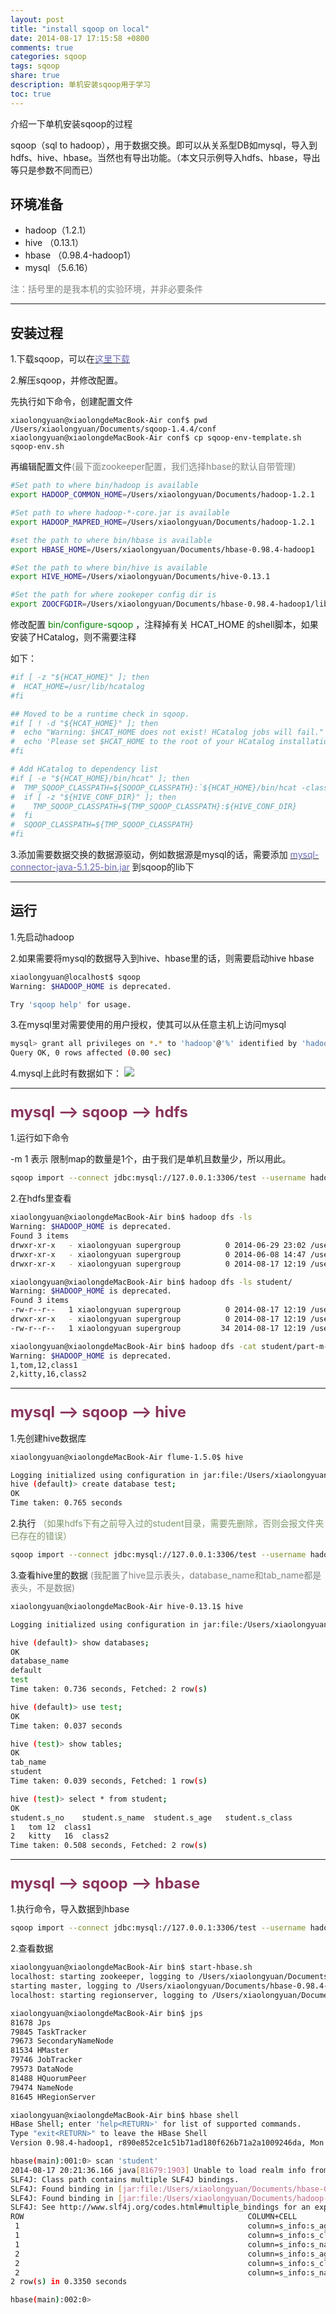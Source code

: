 ```yaml
---
layout: post
title: "install sqoop on local"
date: 2014-08-17 17:15:58 +0800
comments: true
categories: sqoop
tags: sqoop
share: true
description: 单机安装sqoop用于学习
toc: true
---
```


介绍一下单机安装sqoop的过程

<!--more-->

sqoop（sql to hadoop），用于数据交换。即可以从关系型DB如mysql，导入到hdfs、hive、hbase。当然也有导出功能。（本文只示例导入hdfs、hbase，导出等只是参数不同而已）


## 环境准备

*  hadoop（1.2.1）
*  hive （0.13.1）
*  hbase （0.98.4-hadoop1）
*  mysql （5.6.16）

<font color="#7c837f">注：括号里的是我本机的实验环境，并非必要条件</font>

---

## 安装过程

1.下载sqoop，可以在[<font color="#6868b4">这里下载</font>](http://sqoop.apache.org/)

2.解压sqoop，并修改配置。

先执行如下命令，创建配置文件

```
xiaolongyuan@xiaolongdeMacBook-Air conf$ pwd
/Users/xiaolongyuan/Documents/sqoop-1.4.4/conf
xiaolongyuan@xiaolongdeMacBook-Air conf$ cp sqoop-env-template.sh   sqoop-env.sh
```

再编辑配置文件<font color="#7c837f">(最下面zookeeper配置，我们选择hbase的默认自带管理)</font>

``` bash sqoop-env.sh
#Set path to where bin/hadoop is available
export HADOOP_COMMON_HOME=/Users/xiaolongyuan/Documents/hadoop-1.2.1

#Set path to where hadoop-*-core.jar is available
export HADOOP_MAPRED_HOME=/Users/xiaolongyuan/Documents/hadoop-1.2.1

#set the path to where bin/hbase is available
export HBASE_HOME=/Users/xiaolongyuan/Documents/hbase-0.98.4-hadoop1

#Set the path to where bin/hive is available
export HIVE_HOME=/Users/xiaolongyuan/Documents/hive-0.13.1

#Set the path for where zookeper config dir is
export ZOOCFGDIR=/Users/xiaolongyuan/Documents/hbase-0.98.4-hadoop1/lib
```

修改配置 <font color="green"> bin/configure-sqoop </font>，注释掉有关 HCAT_HOME 的shell脚本，如果安装了HCatalog，则不需要注释

如下：

``` bash configure-sqoop
#if [ -z "${HCAT_HOME}" ]; then
#  HCAT_HOME=/usr/lib/hcatalog
#fi

## Moved to be a runtime check in sqoop.
#if [ ! -d "${HCAT_HOME}" ]; then
#  echo "Warning: $HCAT_HOME does not exist! HCatalog jobs will fail."
#  echo 'Please set $HCAT_HOME to the root of your HCatalog installation.'
#fi

# Add HCatalog to dependency list
#if [ -e "${HCAT_HOME}/bin/hcat" ]; then
#  TMP_SQOOP_CLASSPATH=${SQOOP_CLASSPATH}:`${HCAT_HOME}/bin/hcat -classpath`
#  if [ -z "${HIVE_CONF_DIR}" ]; then
#    TMP_SQOOP_CLASSPATH=${TMP_SQOOP_CLASSPATH}:${HIVE_CONF_DIR}
#  fi
#  SQOOP_CLASSPATH=${TMP_SQOOP_CLASSPATH}
#fi
```

3.添加需要数据交换的数据源驱动，例如数据源是mysql的话，需要添加 [<font color="#6868b4">mysql-connector-java-5.1.25-bin.jar</font>](http://yun.baidu.com/share/link?shareid=903445453&uk=3826203270)
到sqoop的lib下

---

## 运行

1.先启动hadoop

2.如果需要将mysql的数据导入到hive、hbase里的话，则需要启动hive hbase

``` bash
xiaolongyuan@localhost$ sqoop
Warning: $HADOOP_HOME is deprecated.

Try 'sqoop help' for usage.
```

3.在mysql里对需要使用的用户授权，使其可以从任意主机上访问mysql

``` bash
mysql> grant all privileges on *.* to 'hadoop'@'%' identified by 'hadoop' with grant option;
Query OK, 0 rows affected (0.00 sec)
```

4.mysql上此时有数据如下：
![](/images/sqoop/20140817/mysql.png)

---

### <font color="#8a345d" size="5"> mysql --> sqoop --> hdfs </font>

1.运行如下命令

-m 1 表示 限制map的数量是1个，由于我们是单机且数量少，所以用此。

``` bash
sqoop import --connect jdbc:mysql://127.0.0.1:3306/test --username hadoop --password hadoop --table student -m 1

```

2.在hdfs里查看

``` bash
xiaolongyuan@xiaolongdeMacBook-Air bin$ hadoop dfs -ls
Warning: $HADOOP_HOME is deprecated.
Found 3 items
drwxr-xr-x   - xiaolongyuan supergroup          0 2014-06-29 23:02 /user/xiaolongyuan/in
drwxr-xr-x   - xiaolongyuan supergroup          0 2014-06-08 14:47 /user/xiaolongyuan/out
drwxr-xr-x   - xiaolongyuan supergroup          0 2014-08-17 12:19 /user/xiaolongyuan/student

xiaolongyuan@xiaolongdeMacBook-Air bin$ hadoop dfs -ls student/
Warning: $HADOOP_HOME is deprecated.
Found 3 items
-rw-r--r--   1 xiaolongyuan supergroup          0 2014-08-17 12:19 /user/xiaolongyuan/student/_SUCCESS
drwxr-xr-x   - xiaolongyuan supergroup          0 2014-08-17 12:19 /user/xiaolongyuan/student/_logs
-rw-r--r--   1 xiaolongyuan supergroup         34 2014-08-17 12:19 /user/xiaolongyuan/student/part-m-00000

xiaolongyuan@xiaolongdeMacBook-Air bin$ hadoop dfs -cat student/part-m-00000
Warning: $HADOOP_HOME is deprecated.
1,tom,12,class1
2,kitty,16,class2
```

---

### <font color="#8a345d" size="5"> mysql --> sqoop --> hive </font>

1.先创建hive数据库

``` bash
xiaolongyuan@xiaolongdeMacBook-Air flume-1.5.0$ hive

Logging initialized using configuration in jar:file:/Users/xiaolongyuan/Documents/hive-0.13.1/lib/hive-common-0.13.1.jar!/hive-log4j.properties
hive (default)> create database test;
OK
Time taken: 0.765 seconds
```

2.执行 <font color="#7e986c">（如果hdfs下有之前导入过的student目录，需要先删除，否则会报文件夹已存在的错误）</font>

``` bash
sqoop import --connect jdbc:mysql://127.0.0.1:3306/test --username hadoop --password hadoop --table student --hive-import --hive-database test --hive-delims-replacement '\t' -m 1
```

3.查看hive里的数据<font color="#7c837f"> (我配置了hive显示表头，database_name和tab_name都是表头，不是数据) </font>

``` bash
xiaolongyuan@xiaolongdeMacBook-Air hive-0.13.1$ hive

Logging initialized using configuration in jar:file:/Users/xiaolongyuan/Documents/hive-0.13.1/lib/hive-common-0.13.1.jar!/hive-log4j.properties

hive (default)> show databases;
OK
database_name
default
test
Time taken: 0.736 seconds, Fetched: 2 row(s)

hive (default)> use test;
OK
Time taken: 0.037 seconds

hive (test)> show tables;
OK
tab_name
student
Time taken: 0.039 seconds, Fetched: 1 row(s)

hive (test)> select * from student;
OK
student.s_no	student.s_name	student.s_age	student.s_class
1	tom	12	class1
2	kitty	16	class2
Time taken: 0.508 seconds, Fetched: 2 row(s)
```

---

### <font color="#8a345d" size="5"> mysql --> sqoop --> hbase </font>

1.执行命令，导入数据到hbase

``` bash
sqoop import --connect jdbc:mysql://127.0.0.1:3306/test --username hadoop --password hadoop --table student --hbase-create-table --hbase-table student --column-family s_info --hbase-row-key s_no -m 1
```

2.查看数据

``` bash
xiaolongyuan@xiaolongdeMacBook-Air bin$ start-hbase.sh
localhost: starting zookeeper, logging to /Users/xiaolongyuan/Documents/hbase-0.98.4-hadoop1/bin/../logs/hbase-xiaolongyuan-zookeeper-xiaolongdeMacBook-Air.local.out
starting master, logging to /Users/xiaolongyuan/Documents/hbase-0.98.4-hadoop1//logs/hbase-xiaolongyuan-master-xiaolongdeMacBook-Air.local.out
localhost: starting regionserver, logging to /Users/xiaolongyuan/Documents/hbase-0.98.4-hadoop1/bin/../logs/hbase-xiaolongyuan-regionserver-xiaolongdeMacBook-Air.local.out

xiaolongyuan@xiaolongdeMacBook-Air bin$ jps
81678 Jps
79845 TaskTracker
79673 SecondaryNameNode
81534 HMaster
79746 JobTracker
79573 DataNode
81488 HQuorumPeer
79474 NameNode
81645 HRegionServer

xiaolongyuan@xiaolongdeMacBook-Air bin$ hbase shell
HBase Shell; enter 'help<RETURN>' for list of supported commands.
Type "exit<RETURN>" to leave the HBase Shell
Version 0.98.4-hadoop1, r890e852ce1c51b71ad180f626b71a2a1009246da, Mon Jul 14 18:54:31 PDT 2014

hbase(main):001:0> scan 'student'
2014-08-17 20:21:36.166 java[81679:1903] Unable to load realm info from SCDynamicStore
SLF4J: Class path contains multiple SLF4J bindings.
SLF4J: Found binding in [jar:file:/Users/xiaolongyuan/Documents/hbase-0.98.4-hadoop1/lib/slf4j-log4j12-1.6.4.jar!/org/slf4j/impl/StaticLoggerBinder.class]
SLF4J: Found binding in [jar:file:/Users/xiaolongyuan/Documents/hadoop-1.2.1/lib/slf4j-log4j12-1.4.3.jar!/org/slf4j/impl/StaticLoggerBinder.class]
SLF4J: See http://www.slf4j.org/codes.html#multiple_bindings for an explanation.
ROW                                                  COLUMN+CELL
 1                                                   column=s_info:s_age, timestamp=1408250793626, value=12
 1                                                   column=s_info:s_class, timestamp=1408250793626, value=class1
 1                                                   column=s_info:s_name, timestamp=1408250793626, value=tom
 2                                                   column=s_info:s_age, timestamp=1408250793626, value=16
 2                                                   column=s_info:s_class, timestamp=1408250793626, value=class2
 2                                                   column=s_info:s_name, timestamp=1408250793626, value=kitty
2 row(s) in 0.3350 seconds

hbase(main):002:0>
```
